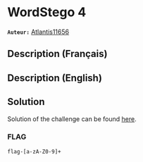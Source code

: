 # WordStego 4
**`Auteur:`** [Atlantis11656](https://github.com/MassinissaDjellouli)

## Description (Français)

## Description (English)

## Solution
Solution of the challenge can be found [here](./Solution/WRITEUP.MD).

### FLAG
`flag-[a-zA-Z0-9]+`